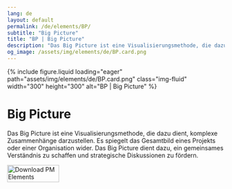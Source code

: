 ```yaml
---
lang: de
layout: default
permalink: /de/elements/BP/
subtitle: "Big Picture"
title: "BP | Big Picture"
description: "Das Big Picture ist eine Visualisierungsmethode, die dazu dient, komplexe Zusammenhänge darzustellen. Es spiegelt das Gesamtbild eines Projekts oder einer Organisation wider. Das Big Picture dient dazu, ein gemeinsames Verständnis zu schaffen und strategische Diskussionen zu fördern."
og_image: /assets/img/elements/de/BP.card.png
---
```


{% include figure.liquid loading="eager" path="assets/img/elements/de/BP.card.png" class="img-fluid" width="300" height="300" alt="BP | Big Picture" %}

# Big Picture

Das Big Picture ist eine Visualisierungsmethode, die dazu dient, komplexe Zusammenhänge darzustellen. Es spiegelt das Gesamtbild eines Projekts oder einer Organisation wider. Das Big Picture dient dazu, ein gemeinsames Verständnis zu schaffen und strategische Diskussionen zu fördern.

<a href="https://apps.apple.com/app/apple-store/id6738084498?pt=127441684&ct=website&mt=8">
  <img src="{{ "assets/img/en/appstore.png" | relative_url }}" width="120" height="40" alt="Download PM Elements">
</a>
